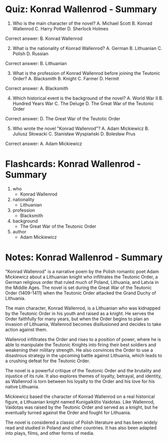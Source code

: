  # Quiz: Konrad Wallenrod - Summary

1. Who is the main character of the novel?
A. Michael Scott
B. Konrad Wallenrod
C. Harry Potter
D. Sherlock Holmes

Correct answer: B. Konrad Wallenrod

2. What is the nationality of Konrad Wallenrod?
A. German
B. Lithuanian
C. Polish
D. Russian

Correct answer: B. Lithuanian

3. What is the profession of Konrad Wallenrod before joining the Teutonic Order?
A. Blacksmith
B. Knight
C. Farmer
D. Hermit

Correct answer: A. Blacksmith

4. Which historical event is the background of the novel?
A. World War II
B. Hundred Years War
C. The Deluge
D. The Great War of the Teutonic Order

Correct answer: D. The Great War of the Teutotic Order

5. Who wrote the novel "Konrad Wallenrod"?
A. Adam Mickiewicz
B. Juliusz Słowacki
C. Stanisław Wyspiański
D. Bolesław Prus

Correct answer: A. Adam Mickiewicz

# Flashcards: Konrad Wallenrod - Summary

1. who
	* Konrad Wallenrod
2. nationality
	* Lithuanian
3. profession
	* Blacksmith
4. background
	* The Great War of the Teutonic Order
5. author
	* Adam Mickiewicz

# Notes: Konrad Wallenrod - Summary

"Konrad Wallenrod" is a narrative poem by the Polish romantic poet Adam Mickiewicz about a Lithuanian knight who infiltrates the Teutonic Order, a German religious order that ruled much of Poland, Lithuania, and Latvia in the Middle Ages. The novel is set during the Great War of the Teutonic Order (1409-1411) when the Teutonic Order attacked the Grand Duchy of Lithuania.

The main character, Konrad Wallenrod, is a Lithuanian who was kidnapped by the Teutonic Order in his youth and raised as a knight. He serves the Order faithfully for many years, but when the Order begins to plan an invasion of Lithuania, Wallenrod becomes disillusioned and decides to take action against them.

Wallenrod infiltrates the Order and rises to a position of power, where he is able to manipulate the Teutonic Knights into firing their best soldiers and weakening their military strength. He also convinces the Order to use a disastrous strategy in the upcoming battle against Lithuania, which leads to a crushing defeat for the Teutonic Order.

The novel is a powerful critique of the Teutonic Order and the brutality and injustice of its rule. It also explores themes of loyalty, betrayal, and identity, as Wallenrod is torn between his loyalty to the Order and his love for his native Lithuania.

Mickiewicz based the character of Konrad Wallenrod on a real historical figure, a Lithuanian knight named Kunigaikštis Vaidotas. Like Wallenrod, Vaidotas was raised by the Teutonic Order and served as a knight, but he eventually turned against the Order and fought for Lithuania.

The novel is considered a classic of Polish literature and has been widely read and studied in Poland and other countries. It has also been adapted into plays, films, and other forms of media.